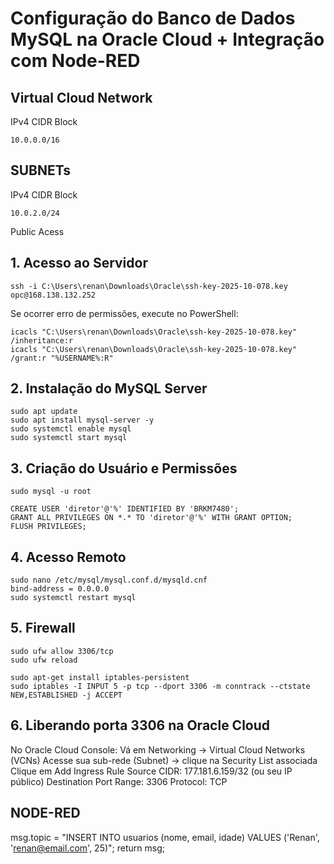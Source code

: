 # Configuração do Banco de Dados MySQL na Oracle Cloud + Integração com Node-RED

## Virtual Cloud Network

IPv4 CIDR Block
```
10.0.0.0/16
```

## SUBNETs

IPv4 CIDR Block
```
10.0.2.0/24
```
Public Acess

## 1. Acesso ao Servidor
```
ssh -i C:\Users\renan\Downloads\Oracle\ssh-key-2025-10-078.key opc@168.138.132.252
```
Se ocorrer erro de permissões, execute no PowerShell:
```
icacls "C:\Users\renan\Downloads\Oracle\ssh-key-2025-10-078.key" /inheritance:r
icacls "C:\Users\renan\Downloads\Oracle\ssh-key-2025-10-078.key" /grant:r "%USERNAME%:R"
```

## 2. Instalação do MySQL Server
```
sudo apt update
sudo apt install mysql-server -y
sudo systemctl enable mysql
sudo systemctl start mysql
```
## 3. Criação do Usuário e Permissões
```
sudo mysql -u root
```
```
CREATE USER 'diretor'@'%' IDENTIFIED BY 'BRKM7480';
GRANT ALL PRIVILEGES ON *.* TO 'diretor'@'%' WITH GRANT OPTION;
FLUSH PRIVILEGES;
```
## 4. Acesso Remoto
```
sudo nano /etc/mysql/mysql.conf.d/mysqld.cnf
bind-address = 0.0.0.0
sudo systemctl restart mysql
```
## 5. Firewall
```
sudo ufw allow 3306/tcp
sudo ufw reload
```
```
sudo apt-get install iptables-persistent
sudo iptables -I INPUT 5 -p tcp --dport 3306 -m conntrack --ctstate NEW,ESTABLISHED -j ACCEPT
```

## 6. Liberando porta 3306 na Oracle Cloud

No Oracle Cloud Console:
Vá em Networking → Virtual Cloud Networks (VCNs)
Acesse sua sub-rede (Subnet) → clique na Security List associada
Clique em Add Ingress Rule
Source CIDR: 177.181.6.159/32 (ou seu IP público)
Destination Port Range: 3306
Protocol: TCP

## NODE-RED

msg.topic = "INSERT INTO usuarios (nome, email, idade) VALUES ('Renan', 'renan@email.com', 25)";
return msg;
